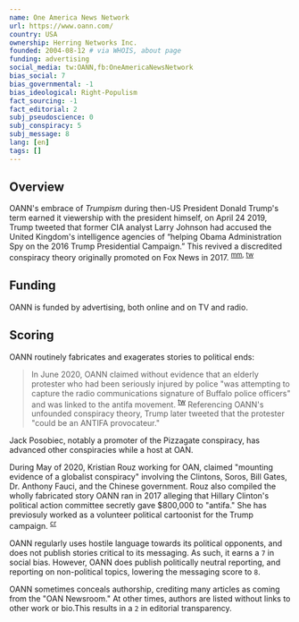 ```yaml
---
name: One America News Network
url: https://www.oann.com/
country: USA
ownership: Herring Networks Inc.
founded: 2004-08-12 # via WHOIS, about page
funding: advertising
social_media: tw:OANN,fb:OneAmericaNewsNetwork
bias_social: 7
bias_governmental: -1
bias_ideological: Right-Populism
fact_sourcing: -1
fact_editorial: 2
subj_pseudoscience: 0
subj_conspiracy: 5
subj_message: 8
lang: [en]
tags: []
---
```


## Overview
OANN's embrace of _Trumpism_ during then-US President Donald Trump's term earned it viewership with the president himself, on April 24 2019, Trump tweeted that former CIA analyst Larry Johnson had accused the United Kingdom's intelligence agencies of “helping Obama Administration Spy on the 2016 Trump Presidential Campaign.” This revived a discredited conspiracy theory originally promoted on Fox News in 2017. <sup>[mm](https://www.mediamatters.org/donald-trump/citing-far-right-outlet-oann-trump-revives-conspiracy-theory-caused-international), [tw](https://twitter.com/realDonaldTrump/status/1121006942502182913?ref_src=twsrc%5Etfw)</sup>

## Funding
OANN is funded by advertising, both online and on TV and radio.

## Scoring
OANN routinely fabricates and exagerates stories to political ends:
> In June 2020, OANN claimed without evidence that an elderly protester who had been seriously injured by police "was attempting to capture the radio communications signature of Buffalo police officers" and was linked to the antifa movement. <sup>[tw](https://twitter.com/MattGertz/status/1270335685514403840)</sup> Referencing OANN's unfounded conspiracy theory, Trump later tweeted that the protester "could be an ANTIFA provocateur."

Jack Posobiec, notably a promoter of the Pizzagate conspiracy, has advanced other conspiracies while a host at OAN.

During May of 2020, Kristian Rouz working for OAN, claimed "mounting evidence of a globalist conspiracy" involving the Clintons, Soros, Bill Gates, Dr. Anthony Fauci, and the Chinese government. Rouz also compiled the wholly fabricated story OANN ran in 2017 alleging that Hillary Clinton's political action committee secretly gave $800,000 to "antifa." She has previosuly worked as a volunteer political cartoonist for the Trump campaign. <sup>[cr](https://www.chanelrion.com/homepage)</sup>

OANN regularly uses hostile language towards its political opponents, and does not publish stories critical to its messaging. As such, it earns a `7` in social bias. However, OANN does publish politically neutral reporting, and reporting on non-political topics, lowering the messaging score to `8`.

OANN sometimes conceals authorship, crediting many articles as coming from the "OAN Newsroom." At other times, authors are listed without links to other work or bio.This results in a `2` in editorial transparency.
